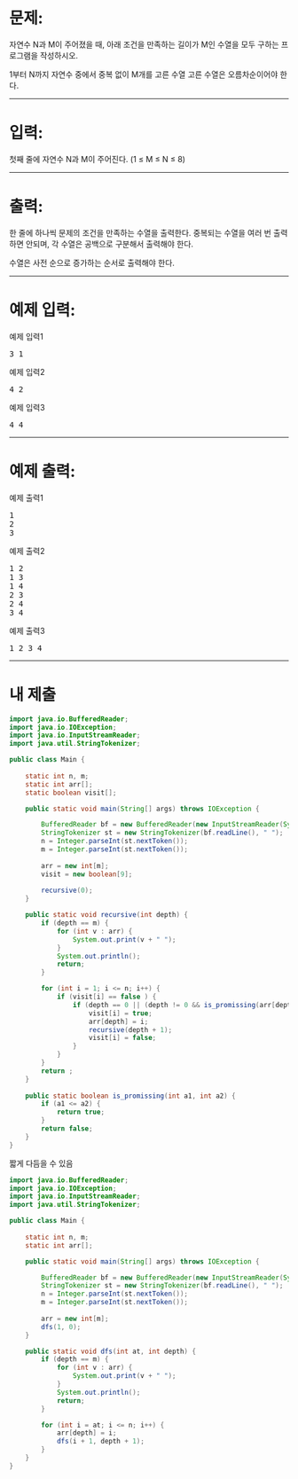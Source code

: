 # 문제: 
자연수 N과 M이 주어졌을 때, 아래 조건을 만족하는 길이가 M인 수열을 모두 구하는 프로그램을 작성하시오.

1부터 N까지 자연수 중에서 중복 없이 M개를 고른 수열
고른 수열은 오름차순이어야 한다.

---
# 입력: 
첫째 줄에 자연수 N과 M이 주어진다. (1 ≤ M ≤ N ≤ 8)

---
# 출력: 
한 줄에 하나씩 문제의 조건을 만족하는 수열을 출력한다. 중복되는 수열을 여러 번 출력하면 안되며, 각 수열은 공백으로 구분해서 출력해야 한다.

수열은 사전 순으로 증가하는 순서로 출력해야 한다.

---
# 예제 입력:

예제 입력1
<pre>
3 1
</pre>

예제 입력2
<pre>
4 2
</pre>

예제 입력3
<pre>
4 4
</pre>

---
# 예제 출력:

예제 출력1
<pre>
1
2
3
</pre>

예제 출력2
<pre>
1 2
1 3
1 4
2 3
2 4
3 4
</pre>

예제 출력3
<pre>
1 2 3 4
</pre>

---
# 내 제출

~~~java
import java.io.BufferedReader;
import java.io.IOException;
import java.io.InputStreamReader;
import java.util.StringTokenizer;

public class Main {
	
	static int n, m;
	static int arr[];
	static boolean visit[];

	public static void main(String[] args) throws IOException {

		BufferedReader bf = new BufferedReader(new InputStreamReader(System.in));
		StringTokenizer st = new StringTokenizer(bf.readLine(), " ");
		n = Integer.parseInt(st.nextToken());
		m = Integer.parseInt(st.nextToken());
		
		arr = new int[m];
		visit = new boolean[9];
		
		recursive(0);
	}

	public static void recursive(int depth) {
		if (depth == m) {
			for (int v : arr) {
				System.out.print(v + " ");
			}
			System.out.println();
			return;
		}

		for (int i = 1; i <= n; i++) {
			if (visit[i] == false ) {
				if (depth == 0 || (depth != 0 && is_promissing(arr[depth - 1], i))) {
					visit[i] = true;
					arr[depth] = i;
					recursive(depth + 1);
					visit[i] = false;
				}
			}
		}
		return ;
	}
	
	public static boolean is_promissing(int a1, int a2) {
		if (a1 <= a2) {
			return true;
		}
		return false;
	}
}
~~~

짧게 다듬을 수 있음

~~~java
import java.io.BufferedReader;
import java.io.IOException;
import java.io.InputStreamReader;
import java.util.StringTokenizer;

public class Main {
	
	static int n, m;
	static int arr[];

	public static void main(String[] args) throws IOException {

		BufferedReader bf = new BufferedReader(new InputStreamReader(System.in));
		StringTokenizer st = new StringTokenizer(bf.readLine(), " ");
		n = Integer.parseInt(st.nextToken());
		m = Integer.parseInt(st.nextToken());
		
		arr = new int[m];
		dfs(1, 0);
	}

	public static void dfs(int at, int depth) {
		if (depth == m) {
			for (int v : arr) {
				System.out.print(v + " ");
			}
			System.out.println();
			return;
		}

		for (int i = at; i <= n; i++) {
			arr[depth] = i;
			dfs(i + 1, depth + 1);
		}
	}
}
~~~
